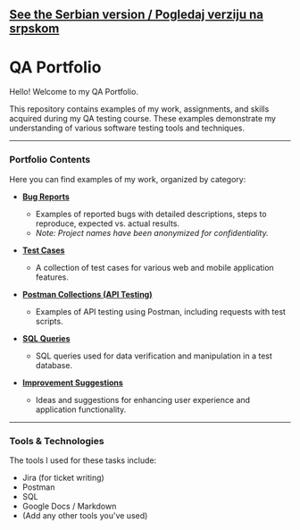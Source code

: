 [See the Serbian version / Pogledaj verziju na srpskom](README-SR.md)
---
# QA Portfolio 

Hello! Welcome to my QA Portfolio.

This repository contains examples of my work, assignments, and skills acquired during my QA testing course. These examples demonstrate my understanding of various software testing tools and techniques.

---

###  Portfolio Contents

Here you can find examples of my work, organized by category:

* **[Bug Reports](./bug-reports)**
    * Examples of reported bugs with detailed descriptions, steps to reproduce, expected vs. actual results.
    * *Note: Project names have been anonymized for confidentiality.*

* **[Test Cases](./test-cases)**
    * A collection of test cases for various web and mobile application features.

* **[Postman Collections (API Testing)](./postman-collections)**
    * Examples of API testing using Postman, including requests with test scripts.

* **[SQL Queries](./sql-queries)**
    * SQL queries used for data verification and manipulation in a test database.

* **[Improvement Suggestions](./improvements)**
    * Ideas and suggestions for enhancing user experience and application functionality.

---

###  Tools & Technologies

The tools I used for these tasks include:
* Jira (for ticket writing)
* Postman
* SQL
* Google Docs / Markdown
* (Add any other tools you've used)
